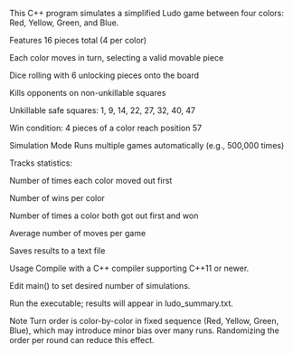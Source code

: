 This C++ program simulates a simplified Ludo game between four colors: Red, Yellow, Green, and Blue.

Features
16 pieces total (4 per color)

Each color moves in turn, selecting a valid movable piece

Dice rolling with 6 unlocking pieces onto the board

Kills opponents on non-unkillable squares

Unkillable safe squares: 1, 9, 14, 22, 27, 32, 40, 47

Win condition: 4 pieces of a color reach position 57

Simulation Mode
Runs multiple games automatically (e.g., 500,000 times)

Tracks statistics:

Number of times each color moved out first

Number of wins per color

Number of times a color both got out first and won

Average number of moves per game

Saves results to a text file

Usage
Compile with a C++ compiler supporting C++11 or newer.

Edit main() to set desired number of simulations.

Run the executable; results will appear in ludo_summary.txt.

Note
Turn order is color-by-color in fixed sequence (Red, Yellow, Green, Blue), which may introduce minor bias over many runs. Randomizing the order per round can reduce this effect.
